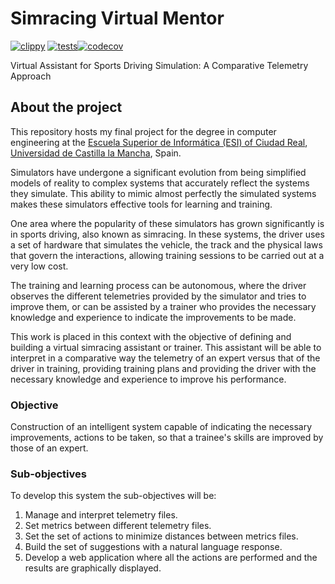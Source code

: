 # Simracing Virtual Mentor
[![clippy](https://github.com/AdriRRP/simracing-virtual-mentor/actions/workflows/clippy.yaml/badge.svg)](https://github.com/AdriRRP/simracing-virtual-mentor/actions/workflows/clippy.yaml) [![tests](https://github.com/AdriRRP/simracing-virtual-mentor/actions/workflows/tests.yaml/badge.svg)](https://github.com/AdriRRP/simracing-virtual-mentor/actions/workflows/tests.yaml)[![codecov](https://codecov.io/gh/AdriRRP/simracing-virtual-mentor/graph/badge.svg?token=EesiDPcxBF)](https://codecov.io/gh/AdriRRP/simracing-virtual-mentor)

Virtual Assistant for Sports Driving Simulation: A Comparative Telemetry Approach

## About the project

This repository hosts my final project for the degree in computer engineering at the [Escuela Superior de Informática (ESI) of Ciudad Real](https://esi.uclm.es), [Universidad de Castilla la Mancha](https://www.uclm.es), Spain.

Simulators have undergone a significant evolution from being simplified models of reality to complex systems that accurately reflect the systems they simulate.
This ability to mimic almost perfectly the simulated systems makes these simulators effective tools for learning and training.

One area where the popularity of these simulators has grown significantly is in sports driving, also known as simracing.
In these systems, the driver uses a set of hardware that simulates the vehicle, the track and the physical laws that govern the interactions, allowing training sessions to be carried out at a very low cost.

The training and learning process can be autonomous, where the driver observes the different telemetries provided by the simulator and tries to improve them, or can be assisted by a trainer who provides the necessary knowledge and experience to indicate the improvements to be made.

This work is placed in this context with the objective of defining and building a virtual simracing assistant or trainer. This assistant will be able to interpret in a comparative way the telemetry of an expert versus that of the driver in training, providing training plans and providing the driver with the necessary knowledge and experience to improve his performance.

### Objective

Construction of an intelligent system capable of indicating the necessary improvements, actions to be taken, so that a trainee's skills are improved by those of an expert.

### Sub-objectives

To develop this system the sub-objectives will be:

1. Manage and interpret telemetry files.
2. Set metrics between different telemetry files.
3. Set the set of actions to minimize distances between metrics files.
4. Build the set of suggestions with a natural language response.
5. Develop a web application where all the actions are performed and the results are graphically displayed.
